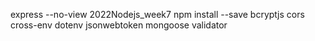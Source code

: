 express --no-view 2022Nodejs_week7
npm install --save bcryptjs cors cross-env dotenv jsonwebtoken mongoose validator